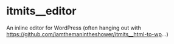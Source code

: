 # itmits__editor
An inline editor for WordPress (often hanging out with https://github.com/iamthemanintheshower/itmits__html-to-wp...)
